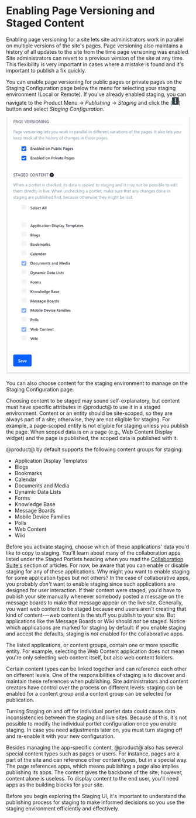 # Enabling Page Versioning and Staged Content [](id=enabling-page-versioning-and-staged-content)

Enabling page versioning for a site lets site administrators work in parallel on
multiple versions of the site's pages. Page versioning also maintains a history
of all updates to the site from the time page versioning was enabled. Site
administrators can revert to a previous version of the site at any time. This
flexibility is very important in cases where a mistake is found and it's
important to publish a fix quickly. 

You can enable page versioning for public pages or private pages on the Staging
Configuration page below the menu for selecting your staging environment (Local
or Remote). If you've already enabled staging, you can navigate to the Product
Menu &rarr; *Publishing* &rarr; *Staging* and click the
(![Options](../../../../images/icon-options.png)) button and select *Staging
Configuration*.

![Figure 1: You can decide to use versioning and choose what content should be staged.](../../../../images/staging-page-versioning-staged-content.png)

You can also choose content for the staging environment to manage on the Staging
Configuration page.

Choosing content to be staged may sound self-explanatory, but content must have
specific attributes in @product@ to use it in a staged environment. Content or
an entity should be site-scoped, so they are always part of a site; otherwise,
they are not eligible for staging. For example, a page-scoped entity is not
eligible for staging unless you publish the page. When scoped data is on a page
(e.g., Web Content Display widget) and the page is published, the scoped data is
published with it.

@product@ by default supports the following content groups for staging:

- Application Display Templates
- Blogs
- Bookmarks
- Calendar
- Documents and Media
- Dynamic Data Lists
- Forms
- Knowledge Base
- Message Boards
- Mobile Device Families
- Polls
- Web Content
- Wiki

Before you activate staging, choose which of these applications' data you'd
like to copy to staging. You'll learn about many of the collaboration apps
listed under the Staged Portlets heading when you read the
[Collaboration Suite's](/discover/portal/-/knowledge_base/7-1/collaboration)
section of articles. For now, be aware that you can enable or disable staging
for any of these applications. Why might you want to enable staging for some
application types but not others? In the case of collaborative apps, you
probably *don't* want to enable staging since such applications are designed
for user interaction. If their content were staged, you'd have to 
publish your site manually whenever somebody posted a message on the message
boards to make that message appear on the live site. Generally, you want web
content to be staged because end users aren't creating that kind of
content---web content is the stuff you publish to your site. But applications
like the Message Boards or Wiki should *not* be staged. Notice which
applications are marked for staging by default: if you enable staging and
accept the defaults, staging is *not* enabled for the collaborative apps.

The listed applications, or content groups, contain one or more specific
entity. For example, selecting the Web Content application does not mean you're
only selecting web content itself, but also web content folders.

Certain content types can be linked together and can reference each other on
different levels. One of the responsibilities of staging is to discover and
maintain these references when publishing. Site administrators and content
creators have control over the process on different levels: staging can be
enabled for a content group and a content group can be selected for publication.

Turning Staging on and off for individual portlet data could cause data
inconsistencies between the staging and live sites. Because of this, it's not
possible to modify the individual portlet configuration once you enable staging.
In case you need adjustments later on, you must turn staging off and re-enable
it with your new configuration.

Besides managing the app-specific content, @product@ also has several special
content types such as pages or users. For instance, pages are a part of the
site and can reference other content types, but in a special way. The page
references apps, which means publishing a page also implies publishing its
apps. The content gives the backbone of the site; however, content alone is
useless. To display content to the end user, you'll need apps as the building
blocks for your site.

Before you begin exploring the Staging UI, it's important to understand the
publishing process for staging to make informed decisions so you use the
staging environment efficiently and effectively.
